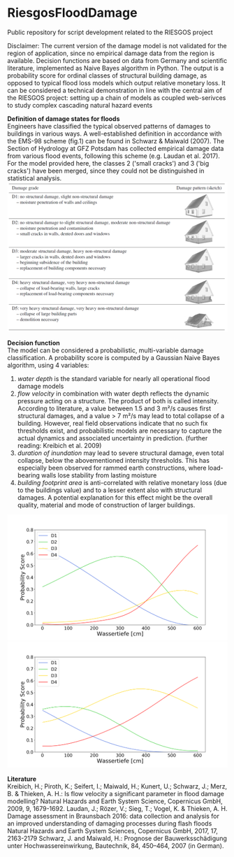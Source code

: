 # RiesgosFloodDamage
Public repository for script development related to the RIESGOS project


Disclaimer: The current version of the damage model is not validated for the region of application, since no empirical damage data from the region is available. Decision functions are based on data from Germany and scientific literature, implemented as Naive Bayes algorithm in Python. The output is a probability score for ordinal classes of structural building damage, as opposed to typical flood loss models which output relative monetary loss. It can be considered a technical demonstration in line with the central aim of the RIESGOS project: setting up a chain of models as coupled web-serivces to study complex cascading natural hazard events </div>


**Definition of damage states for floods**  
Engineers have classified the typical observed patterns of damages to buildings in various ways. A well-established definition in accordance with the EMS-98 scheme (fig.1) can be found in Schwarz & Maiwald (2007). The Section of Hydrology at GFZ Potsdam has collected empirical damage data from various flood events, following this scheme (e.g. Laudan et al. 2017). For the model provided here, the classes 2 ('small cracks') and 3 ('big cracks') have been merged, since they could not be distinguished in statistical analysis.
![Definition by Schwarz & Maiwald 2007, english version taken from Laudan et al. 2017](damage_states_laudanetal2017.png)


**Decision function**  
The model can be considered a probabilistic, multi-variable damage classification. A probability score is computed by a Gaussian Naive Bayes algorithm, using 4 variables: 
1. *water depth* is the standard variable for nearly all operational flood damage models
2. *flow velocity* in combination with water depth reflects the dynamic pressure acting on a structure. The product of both is called intensity. According to literature, a value between 1.5 and 3 m²/s causes first structural damages, and a value > 7 m²/s may lead to total collapse of a building. However, real field observations indicate that no such fix thresholds exist, and probabilistic models are necessary to capture the actual dynamics and associated uncertainty in prediction. (further reading: Kreibich et al. 2009)
3. *duration of inundation* may lead to severe structural damage, even total collapse, below the abovementioned intensity thresholds. This has especially been observed for rammed earth constructions, where load-bearing walls lose stability from lasting moisture
4. *building footprint area* is anti-correlated with relative monetary loss (due to the buildings value) and to a lesser extent also with structural damages. A potential explanation for this effect might be the overall quality, material and mode of construction of larger buildings.

![Example of model behaviour for velocity 1 m/s and duration 6 h](v1d6h.png)
![Example of model behaviour for velocity 0.5 m/s and duration 72 h](v05d72h.png)


**Literature**  
Kreibich, H.; Piroth, K.; Seifert, I.; Maiwald, H.; Kunert, U.; Schwarz, J.; Merz, B. & Thieken, A. H.: Is flow velocity a significant parameter in flood damage modelling? Natural Hazards and Earth System Science, Copernicus GmbH, 2009, 9, 1679-1692.
Laudan, J.; Rözer, V.; Sieg, T.; Vogel, K. & Thieken, A. H. Damage assessment in Braunsbach 2016: data collection and analysis for an improved understanding of damaging processes during flash floods Natural Hazards and Earth System Sciences, Copernicus GmbH, 2017, 17, 2163-2179
Schwarz, J. and Maiwald, H.: Prognose der Bauwerksschädigung unter Hochwassereinwirkung, Bautechnik, 84, 450–464, 2007 (in German).
